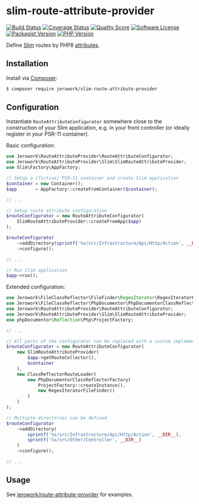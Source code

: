 # slim-route-attribute-provider
[![Build Status](https://img.shields.io/endpoint.svg?url=https%3A%2F%2Factions-badge.atrox.dev%2Fjerowork%2Fslim-route-attribute-provider%2Fbadge%3Fref%3Dmain&style=flat-square)](https://github.com/jerowork/slim-route-attribute-provider/actions)
[![Coverage Status](https://img.shields.io/scrutinizer/coverage/g/jerowork/slim-route-attribute-provider.svg?style=flat-square)](https://scrutinizer-ci.com/g/jerowork/slim-route-attribute-provider/code-structure)
[![Quality Score](https://img.shields.io/scrutinizer/g/jerowork/slim-route-attribute-provider.svg?style=flat-square)](https://scrutinizer-ci.com/g/jerowork/slim-route-attribute-provider)
[![Software License](https://img.shields.io/badge/license-MIT-brightgreen.svg?style=flat-square)](LICENSE)
[![Packagist Version](https://img.shields.io/packagist/v/jerowork/slim-route-attribute-provider.svg?style=flat-square&include_prereleases)](https://packagist.org/packages/jerowork/slim-route-attribute-provider)
[![PHP Version](https://img.shields.io/badge/php-%5E8.1+-8892BF.svg?style=flat-square)](http://www.php.net)

Define [Slim](https://www.slimframework.com) routes by PHP8 [attributes]((https://stitcher.io/blog/attributes-in-php-8)).

## Installation
Install via [Composer](https://getcomposer.org):
```bash
$ composer require jerowork/slim-route-attribute-provider
```

## Configuration
Instantiate `RouteAttributeConfigurator` somewhere close to the construction of your Slim application,
e.g. in your front controller (or ideally register in your PSR-11 container).

Basic configuration:
```php
use Jerowork\RouteAttributeProvider\RouteAttributeConfigurator;
use Jerowork\RouteAttributeProvider\Slim\SlimRouteAttributeProvider;
use Slim\Factory\AppFactory;

// Setup a (fictive) PSR-11 container and create Slim application
$container = new Container();
$app       = AppFactory::createFromContainer($container);

// ...

// Setup route attribute configuration
$routeConfigurator = new RouteAttributeConfigurator(
    SlimRouteAttributeProvider::createFromApp($app)
);

$routeConfigurator
    ->addDirectory(sprintf('%s/src/Infrastructure/Api/Http/Action', __DIR__))
    ->configure();

// ...

// Run Slim application
$app->run();
```

Extended configuration:

```php
use Jerowork\FileClassReflector\FileFinder\RegexIterator\RegexIteratorFileFinder;
use Jerowork\FileClassReflector\PhpDocumentor\PhpDocumentorClassReflectorFactory;
use Jerowork\RouteAttributeProvider\RouteAttributeConfigurator;
use Jerowork\RouteAttributeProvider\Slim\SlimRouteAttributeProvider;
use phpDocumentor\Reflection\Php\ProjectFactory;

// ...

// All parts of the configurator can be replaced with a custom implementation
$routeConfigurator = new RouteAttributeConfigurator(
    new SlimRouteAttributeProvider(
        $app->getRouteCollector(),
        $container
    ),
    new ClassReflectorRouteLoader(
        new PhpDocumentorClassReflectorFactory(
            ProjectFactory::createInstance(),
            new RegexIteratorFileFinder()
        )
    )
);

// Multiple directories can be defined
$routeConfigurator
    ->addDirectory(
        sprintf('%s/src/Infrastructure/Api/Http/Action', __DIR__),
        sprintf('%s/src/Other/Controller', __DIR__)
    )
    ->configure();

// ...
```

## Usage
See [jerowork/route-attribute-provider](https://github.com/jerowork/route-attribute-provider#usage) for examples.
